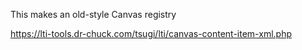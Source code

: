 
This makes an old-style Canvas registry

https://lti-tools.dr-chuck.com/tsugi/lti/canvas-content-item-xml.php

